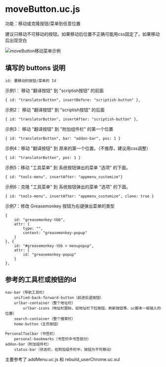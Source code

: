 moveButton.uc.js
================

功能：移动或克隆按钮/菜单到任意位置

建议只移动不可移动的按钮。如果移动后位置不正确可能用css固定了，如果移动后出现空白

![moveButton移动菜单示例](moveButton移动菜单示例.png)

填写的 buttons 说明
-------------------

    id: 要移动的按钮/菜单的 Id

示例1： 移动 "翻译按钮" 到 "scriptish按钮" 的前面

    { id: "translatorButton", insertBefore: "scriptish-button" },

示例2： 移动 "翻译按钮" 到 "scriptish按钮" 的后面

    { id: "translatorButton", insertAfter: "scriptish-button" },

示例3： 移动 "翻译按钮" 到 "附加组件栏" 的第一个位置

    { id: "translatorButton", bar: "addon-bar", pos: 1 }

示例4：移动 "翻译按钮" 到 原来的第一个位置。（不推荐，建议用css调整）

    { id: "translatorButton", pos: 1 }

示例5：移动 "工具菜单" 到 系统按钮弹出的菜单 "选项" 的下面。

    { id: "tools-menu", insertAfter: "appmenu_customize"}

示例6：克隆 "工具菜单" 到 系统按钮弹出的菜单 "选项" 的下面。

    { id: "tools-menu", insertAfter: "appmenu_customize", clone: true }

示例7：修改 Greasemonkey 按钮为右键弹出菜单的类型

	{
        id: "greasemonkey-tbb",
        attr: {
            type: "",
            context: "greasemonkey-popup"
        }
    }, {
        id: "#greasemonkey-tbb > menupopup",
        attr: {
            id: "greasemonkey-popup"
        }
    },


参考的工具栏或按钮的Id
-----------------------

    nav-bar（导航工具栏）
        unified-back-forward-button（前进后退按钮）
        urlbar-container（整个地址栏）
            urlbar-icons（地址栏图标，如地址栏下拉按钮、刷新按钮等，uc脚本一般插入的位置）
        search-container（整个搜索栏）
        home-button（主页按钮）

    PersonalToolbar（书签栏）
        personal-bookmarks（书签栏中书签部分）
    addon-bar（附加组件栏）
        status-bar（状态栏，在附加组件栏中，按钮为不可移动）

主要参考了 addMenu.uc.js 和 rebuild_userChrome.uc.xul